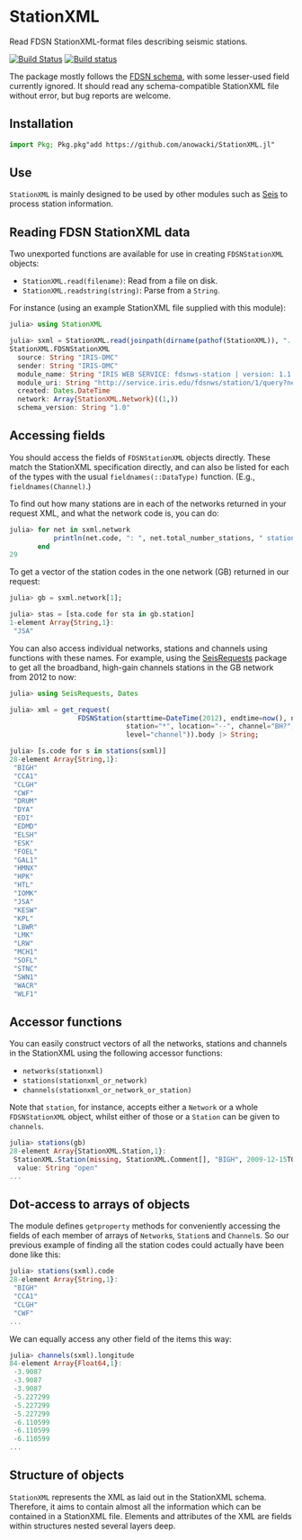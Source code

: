 # StationXML

Read FDSN StationXML-format files describing seismic stations.

[![Build Status](https://travis-ci.org/anowacki/StationXML.jl.svg?branch=master)](https://travis-ci.org/anowacki/StationXML.jl)
[![Build status](https://ci.appveyor.com/api/projects/status/qjedw1iel0d4vhh4?svg=true)](https://ci.appveyor.com/project/AndyNowacki/stationxml-jl)

The package mostly follows the [FDSN schema](https://www.fdsn.org/xml/station/fdsn-station-1.0.xsd), with some lesser-used field currently ignored.  It should read any
schema-compatible StationXML file without error, but bug reports
are welcome.

## Installation

```julia
import Pkg; Pkg.pkg"add https://github.com/anowacki/StationXML.jl"
```


## Use

`StationXML` is mainly designed to be used by other modules such
as [Seis](https://github.com/anowacki/Seis.jl) to process
station information.


## Reading FDSN StationXML data

Two unexported functions are available for use in creating `FDSNStationXML` objects:

- `StationXML.read(filename)`: Read from a file on disk.
- `StationXML.readstring(string)`: Parse from a `String`.

For instance (using an example StationXML file supplied with this module):

```julia
julia> using StationXML

julia> sxml = StationXML.read(joinpath(dirname(pathof(StationXML)), "..", "data", "JSA.xml"))
StationXML.FDSNStationXML
  source: String "IRIS-DMC"
  sender: String "IRIS-DMC"
  module_name: String "IRIS WEB SERVICE: fdsnws-station | version: 1.1.36"
  module_uri: String "http://service.iris.edu/fdsnws/station/1/query?network=GB&station=JSA&level=response&format=xml&nodata=204"
  created: Dates.DateTime
  network: Array{StationXML.Network}((1,))
  schema_version: String "1.0"

```

## Accessing fields

You should access the fields of `FDSNStationXML` objects directly.  These match the
StationXML specification directly, and can also be listed for each of the types with
the usual `fieldnames(::DataType)` function.  (E.g., `fieldnames(Channel)`.)

To find out how many stations are in each of the networks returned in your request
XML, and what the network code is, you can do:

```julia
julia> for net in sxml.network
           println(net.code, ": ", net.total_number_stations, " stations")
       end
29
```

To get a vector of the station codes in the one network (GB) returned in our request:

```julia
julia> gb = sxml.network[1];

julia> stas = [sta.code for sta in gb.station]
1-element Array{String,1}:
 "JSA"

```

You can also access individual networks, stations and channels using functions with
these names.  For example, using the [SeisRequests](https://github.com/anowacki/SeisRequests.jl)
package to get all the broadband, high-gain channels stations in the GB network from 2012 to now:

```julia
julia> using SeisRequests, Dates

julia> xml = get_request(
                 FDSNStation(starttime=DateTime(2012), endtime=now(), network="GB",
                             station="*", location="--", channel="BH?",
                             level="channel")).body |> String;

julia> [s.code for s in stations(sxml)]
28-element Array{String,1}:
 "BIGH"
 "CCA1"
 "CLGH"
 "CWF"
 "DRUM"
 "DYA"
 "EDI"
 "EDMD"
 "ELSH"
 "ESK"
 "FOEL"
 "GAL1"
 "HMNX"
 "HPK"
 "HTL"
 "IOMK"
 "JSA"
 "KESW"
 "KPL"
 "LBWR"
 "LMK"
 "LRW"
 "MCH1"
 "SOFL"
 "STNC"
 "SWN1"
 "WACR"
 "WLF1"

```


## Accessor functions

You can easily construct vectors of all the networks, stations and channels in the StationXML
using the following accessor functions:

- `networks(stationxml)`
- `stations(stationxml_or_network)`
- `channels(stationxml_or_network_or_station)`

Note that `station`, for instance, accepts either a `Network` or a whole `FDSNStationXML`
object, whilst either of those or a `Station` can be given to `channels`.

```julia
julia> stations(gb)
28-element Array{StationXML.Station,1}:
 StationXML.Station(missing, StationXML.Comment[], "BIGH", 2009-12-15T00:00:00, 2599-12-31T23:59:59, StationXML.RestrictedStatus
  value: String "open"
...
```


## Dot-access to arrays of objects

The module defines `getproperty` methods for conveniently accessing the fields of each member
of arrays of `Network`s, `Station`s and `Channel`s.  So our previous example of finding all
the station codes could actually have been done like this:

```julia
julia> stations(sxml).code
28-element Array{String,1}:
 "BIGH"
 "CCA1"
 "CLGH"
 "CWF"
...
```

We can equally access any other field of the items this way:

```julia
julia> channels(sxml).longitude
84-element Array{Float64,1}:
 -3.9087  
 -3.9087  
 -3.9087  
 -5.227299
 -5.227299
 -5.227299
 -6.110599
 -6.110599
 -6.110599
...
```


## Structure of objects

`StationXML` represents the XML as laid out in the StationXML schema.
Therefore, it aims to contain almost all the information which can
be contained in a StationXML file.  Elements and attributes of the XML
are fields within structures nested several layers deep.
